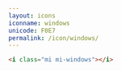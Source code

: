 ```yaml
---
layout: icons
iconname: windows
unicode: F0E7
permalink: /icon/windows/
---
```


``` html
<i class="mi mi-windows"></i>
```
